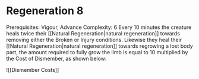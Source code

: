 # Regeneration 8
Prerequisites: Vigour, Advance
Complexity: 6
Every 10 minutes the creature heals twice their [[Natural Regeneration|natural regeneration]] towards removing either the Broken or Injury conditions.
Likewise they heal their [[Natural Regeneration|natural regeneration]] towards regrowing a lost body part, the amount required to fully grow the limb is equal to 10 multiplied by the Cost of Dismember, as shown below:

![[Dismember Costs]]